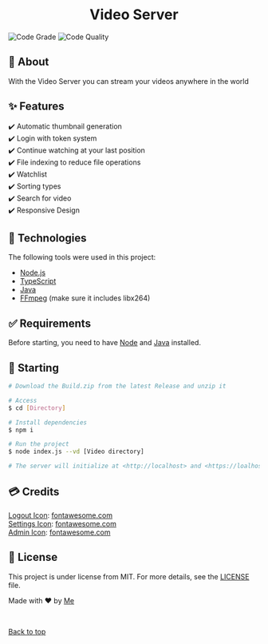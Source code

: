 <h1 align="center">Video Server</h1>

![Code Grade](https://www.code-inspector.com/project/15078/status/svg)
![Code Quality](https://www.code-inspector.com/project/15078/score/svg)
## :dart: About ##

With the Video Server you can stream your videos anywhere in the world

## :sparkles: Features ##

:heavy_check_mark: Automatic thumbnail generation\
:heavy_check_mark: Login with token system\
:heavy_check_mark: Continue watching at your last position\
:heavy_check_mark: File indexing to reduce file operations\
:heavy_check_mark: Watchlist\
:heavy_check_mark: Sorting types\
:heavy_check_mark: Search for video\
:heavy_check_mark: Responsive Design

## :rocket: Technologies ##

The following tools were used in this project:

- [Node.js](https://nodejs.org/en/)
- [TypeScript](https://www.typescriptlang.org/)
- [Java](https://java.com/)
- [FFmpeg](https://ffmpeg.org/) (make sure it includes libx264)

## :white_check_mark: Requirements ##

Before starting, you need to have [Node](https://nodejs.org/en/) and [Java](https://java.com/) installed.

## :checkered_flag: Starting ##

```bash
# Download the Build.zip from the latest Release and unzip it

# Access
$ cd [Directory]

# Install dependencies
$ npm i

# Run the project
$ node index.js --vd [Video directory]

# The server will initialize at <http://localhost> and <https://loalhost> if you provide the SSL keys
```

## 💳 Credits ##

[Logout Icon](https://fontawesome.com/icons/sign-out-alt?style=solid): [fontawesome.com](https://fontawesome.com/)\
[Settings Icon](https://fontawesome.com/icons/user-cog?style=solid): [fontawesome.com](https://fontawesome.com/)\
[Admin Icon](https://fontawesome.com/icons/user-tie?style=solid): [fontawesome.com](https://fontawesome.com/)

## :memo: License ##

This project is under license from MIT. For more details, see the [LICENSE](LICENSE.md) file.


Made with :heart: by <a href="https://github.com/AnAppleforlife" target="_blank">Me</a>

&#xa0;

<a href="#top">Back to top</a>
